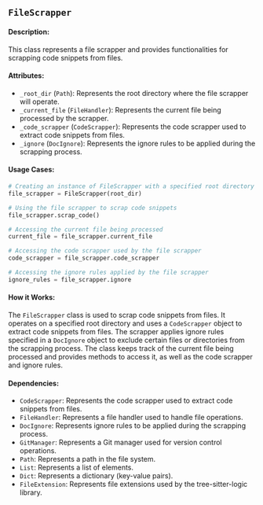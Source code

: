 ## `FileScrapper`

#### Description:
This class represents a file scrapper and provides functionalities for scrapping code snippets from files.

#### Attributes:
- `_root_dir` (`Path`): Represents the root directory where the file scrapper will operate.
- `_current_file` (`FileHandler`): Represents the current file being processed by the scrapper.
- `_code_scrapper` (`CodeScrapper`): Represents the code scrapper used to extract code snippets from files.
- `_ignore` (`DocIgnore`): Represents the ignore rules to be applied during the scrapping process.

#### Usage Cases:

```python
# Creating an instance of FileScrapper with a specified root directory
file_scrapper = FileScrapper(root_dir)

# Using the file scrapper to scrap code snippets
file_scrapper.scrap_code()

# Accessing the current file being processed
current_file = file_scrapper.current_file

# Accessing the code scrapper used by the file scrapper
code_scrapper = file_scrapper.code_scrapper

# Accessing the ignore rules applied by the file scrapper
ignore_rules = file_scrapper.ignore
```

#### How it Works:

The `FileScrapper` class is used to scrap code snippets from files. It operates on a specified root directory and uses a `CodeScrapper` object to extract code snippets from files. The scrapper applies ignore rules specified in a `DocIgnore` object to exclude certain files or directories from the scrapping process. The class keeps track of the current file being processed and provides methods to access it, as well as the code scrapper and ignore rules.

#### Dependencies:
- `CodeScrapper`: Represents the code scrapper used to extract code snippets from files.
- `FileHandler`: Represents a file handler used to handle file operations.
- `DocIgnore`: Represents ignore rules to be applied during the scrapping process.
- `GitManager`: Represents a Git manager used for version control operations.
- `Path`: Represents a path in the file system.
- `List`: Represents a list of elements.
- `Dict`: Represents a dictionary (key-value pairs).
- `FileExtension`: Represents file extensions used by the tree-sitter-logic library.